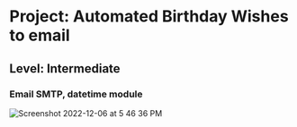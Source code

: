 # Project: Automated Birthday Wishes to email

## Level:  Intermediate

### Email SMTP, datetime module

![Screenshot 2022-12-06 at 5 46 36 PM](https://user-images.githubusercontent.com/81766272/206040699-79f99106-2679-4234-8157-c927dc7f700b.png)
